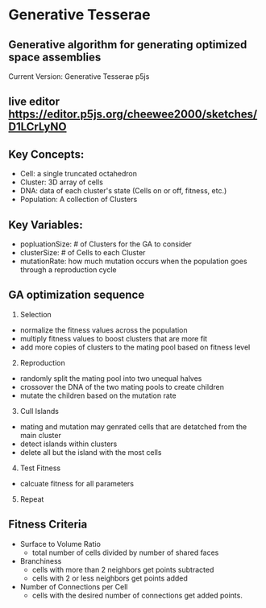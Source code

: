 # Generative Tesserae
## Generative algorithm for generating optimized space assemblies


Current Version: Generative Tesserae p5js

## live editor https://editor.p5js.org/cheewee2000/sketches/D1LCrLyNO

## Key Concepts:
* Cell: a single truncated octahedron
* Cluster: 3D array of cells
* DNA: data of each cluster's state (Cells on or off, fitness, etc.)
* Population: A collection of Clusters

## Key Variables:
* popluationSize: # of Clusters for the GA to consider
* clusterSize: # of Cells to each Cluster
* mutationRate: how much mutation occurs when the population goes through a reproduction cycle


## GA optimization sequence
1. Selection
* normalize the fitness values across the population
* multiply fitness values to boost clusters that are more fit
* add more copies of clusters to the mating pool based on fitness level
 
2. Reproduction
* randomly split the mating pool into two unequal halves
* crossover the DNA of the two mating pools to create children
* mutate the children based on the mutation rate

3. Cull Islands
* mating and mutation may genrated cells that are detatched from the main cluster
* detect islands within clusters
* delete all but the island with the most cells

4. Test Fitness
* calcuate fitness for all parameters

5. Repeat


## Fitness Criteria
* Surface to Volume Ratio
  * total number of cells divided by number of shared faces
* Branchiness
  * cells with more than 2 neighbors get points subtracted
  * cells with 2 or less neighbors get points added
* Number of Connections per Cell
  * cells with the desired number of connections get added points.

